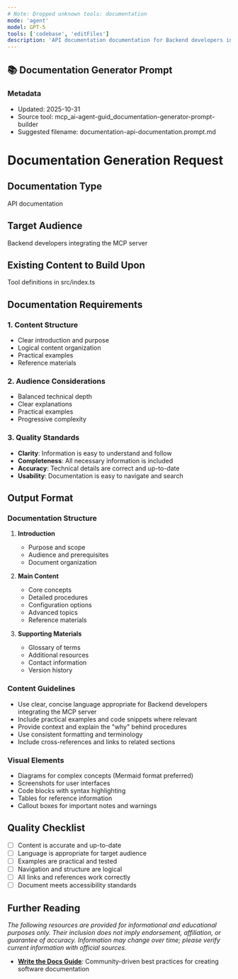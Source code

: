 ```yaml
---
# Note: Dropped unknown tools: documentation
mode: 'agent'
model: GPT-5
tools: ['codebase', 'editFiles']
description: 'API documentation documentation for Backend developers integrating the MCP server'
---
```

## 📚 Documentation Generator Prompt

### Metadata
- Updated: 2025-10-31
- Source tool: mcp_ai-agent-guid_documentation-generator-prompt-builder
- Suggested filename: documentation-api-documentation.prompt.md

# Documentation Generation Request

## Documentation Type
API documentation

## Target Audience
Backend developers integrating the MCP server

## Existing Content to Build Upon
Tool definitions in src/index.ts

## Documentation Requirements

### 1. Content Structure
- Clear introduction and purpose
- Logical content organization
- Practical examples
- Reference materials

### 2. Audience Considerations
- Balanced technical depth
- Clear explanations
- Practical examples
- Progressive complexity

### 3. Quality Standards
- **Clarity**: Information is easy to understand and follow
- **Completeness**: All necessary information is included
- **Accuracy**: Technical details are correct and up-to-date
- **Usability**: Documentation is easy to navigate and search

## Output Format

### Documentation Structure
1. **Introduction**
   - Purpose and scope
   - Audience and prerequisites
   - Document organization

2. **Main Content**
   - Core concepts
   - Detailed procedures
   - Configuration options
   - Advanced topics
   - Reference materials

3. **Supporting Materials**
   - Glossary of terms
   - Additional resources
   - Contact information
   - Version history

### Content Guidelines
- Use clear, concise language appropriate for Backend developers integrating the MCP server
- Include practical examples and code snippets where relevant
- Provide context and explain the "why" behind procedures
- Use consistent formatting and terminology
- Include cross-references and links to related sections

### Visual Elements
- Diagrams for complex concepts (Mermaid format preferred)
- Screenshots for user interfaces
- Code blocks with syntax highlighting
- Tables for reference information
- Callout boxes for important notes and warnings

## Quality Checklist
- [ ] Content is accurate and up-to-date
- [ ] Language is appropriate for target audience
- [ ] Examples are practical and tested
- [ ] Navigation and structure are logical
- [ ] All links and references work correctly
- [ ] Document meets accessibility standards

## Further Reading

*The following resources are provided for informational and educational purposes only. Their inclusion does not imply endorsement, affiliation, or guarantee of accuracy. Information may change over time; please verify current information with official sources.*

- **[Write the Docs Guide](https://www.writethedocs.org/guide/)**: Community-driven best practices for creating software documentation


